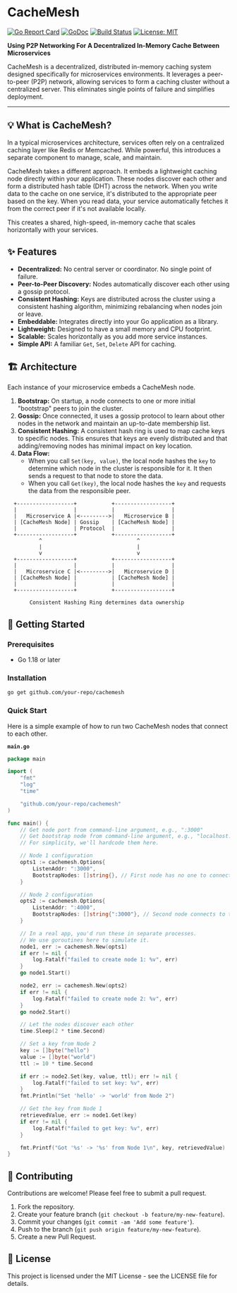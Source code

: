 # CacheMesh

[![Go Report Card](https://goreportcard.com/badge/github.com/your-repo/cachemesh)](https://goreportcard.com/report/github.com/your-repo/cachemesh)
[![GoDoc](https://godoc.org/github.com/your-repo/cachemesh?status.svg)](https://godoc.org/github.com/your-repo/cachemesh)
[![Build Status](https://travis-ci.org/your-repo/cachemesh.svg?branch=main)](https://travis-ci.org/your-repo/cachemesh)
[![License: MIT](https://img.shields.io/badge/License-MIT-yellow.svg)](https://opensource.org/licenses/MIT)

**Using P2P Networking For A Decentralized In-Memory Cache Between Microservices**

CacheMesh is a decentralized, distributed in-memory caching system designed specifically for microservices environments. It leverages a peer-to-peer (P2P) network, allowing services to form a caching cluster without a centralized server. This eliminates single points of failure and simplifies deployment.

---

## 💡 What is CacheMesh?

In a typical microservices architecture, services often rely on a centralized caching layer like Redis or Memcached. While powerful, this introduces a separate component to manage, scale, and maintain.

CacheMesh takes a different approach. It embeds a lightweight caching node directly within your application. These nodes discover each other and form a distributed hash table (DHT) across the network. When you write data to the cache on one service, it's distributed to the appropriate peer based on the key. When you read data, your service automatically fetches it from the correct peer if it's not available locally.

This creates a shared, high-speed, in-memory cache that scales horizontally with your services.

## ✨ Features

- **Decentralized:** No central server or coordinator. No single point of failure.
- **Peer-to-Peer Discovery:** Nodes automatically discover each other using a gossip protocol.
- **Consistent Hashing:** Keys are distributed across the cluster using a consistent hashing algorithm, minimizing rebalancing when nodes join or leave.
- **Embeddable:** Integrates directly into your Go application as a library.
- **Lightweight:** Designed to have a small memory and CPU footprint.
- **Scalable:** Scales horizontally as you add more service instances.
- **Simple API:** A familiar `Get`, `Set`, `Delete` API for caching.

## 🏗️ Architecture

Each instance of your microservice embeds a CacheMesh node.

1.  **Bootstrap:** On startup, a node connects to one or more initial "bootstrap" peers to join the cluster.
2.  **Gossip:** Once connected, it uses a gossip protocol to learn about other nodes in the network and maintain an up-to-date membership list.
3.  **Consistent Hashing:** A consistent hash ring is used to map cache keys to specific nodes. This ensures that keys are evenly distributed and that adding/removing nodes has minimal impact on key location.
4.  **Data Flow:**
    -   When you call `Set(key, value)`, the local node hashes the `key` to determine which node in the cluster is responsible for it. It then sends a request to that node to store the data.
    -   When you call `Get(key)`, the local node hashes the `key` and requests the data from the responsible peer.

```
  +------------------+           +------------------+
  |                  |           |                  |
  |   Microservice A |<--------->|   Microservice B |
  | [CacheMesh Node] | Gossip    | [CacheMesh Node] |
  |                  | Protocol  |                  |
  +------------------+           +------------------+
          ^                              ^
          |                              |
          v                              v
  +------------------+           +------------------+
  |                  |           |                  |
  |   Microservice C |<--------->|   Microservice D |
  | [CacheMesh Node] |           | [CacheMesh Node] |
  |                  |           |                  |
  +------------------+           +------------------+

       Consistent Hashing Ring determines data ownership
```

## 🚀 Getting Started

### Prerequisites
- Go 1.18 or later

### Installation

```sh
go get github.com/your-repo/cachemesh
```

### Quick Start

Here is a simple example of how to run two CacheMesh nodes that connect to each other.

**`main.go`**
```go
package main

import (
	"fmt"
	"log"
	"time"

	"github.com/your-repo/cachemesh"
)

func main() {
	// Get node port from command-line argument, e.g., ":3000"
	// Get bootstrap node from command-line argument, e.g., "localhost:3000"
	// For simplicity, we'll hardcode them here.

	// Node 1 configuration
	opts1 := cachemesh.Options{
		ListenAddr: ":3000",
		BootstrapNodes: []string{}, // First node has no one to connect to initially
	}

	// Node 2 configuration
	opts2 := cachemesh.Options{
		ListenAddr: ":4000",
		BootstrapNodes: []string{":3000"}, // Second node connects to the first
	}

	// In a real app, you'd run these in separate processes.
	// We use goroutines here to simulate it.
	node1, err := cachemesh.New(opts1)
	if err != nil {
		log.Fatalf("failed to create node 1: %v", err)
	}
	go node1.Start()

	node2, err := cachemesh.New(opts2)
	if err != nil {
		log.Fatalf("failed to create node 2: %v", err)
	}
	go node2.Start()

	// Let the nodes discover each other
	time.Sleep(2 * time.Second)

	// Set a key from Node 2
	key := []byte("hello")
	value := []byte("world")
	ttl := 10 * time.Second

	if err := node2.Set(key, value, ttl); err != nil {
		log.Fatalf("failed to set key: %v", err)
	}
	fmt.Println("Set 'hello' -> 'world' from Node 2")

	// Get the key from Node 1
	retrievedValue, err := node1.Get(key)
	if err != nil {
		log.Fatalf("failed to get key: %v", err)
	}

	fmt.Printf("Got '%s' -> '%s' from Node 1\n", key, retrievedValue)
}
```

## 🤝 Contributing

Contributions are welcome! Please feel free to submit a pull request.

1.  Fork the repository.
2.  Create your feature branch (`git checkout -b feature/my-new-feature`).
3.  Commit your changes (`git commit -am 'Add some feature'`).
4.  Push to the branch (`git push origin feature/my-new-feature`).
5.  Create a new Pull Request.

## 📜 License

This project is licensed under the MIT License - see the LICENSE file for details.
